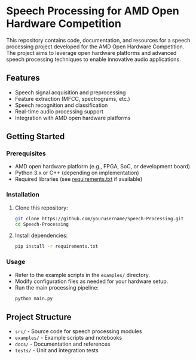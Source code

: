 # Speech Processing for AMD Open Hardware Competition

This repository contains code, documentation, and resources for a speech processing project developed for the AMD Open Hardware Competition. The project aims to leverage open hardware platforms and advanced speech processing techniques to enable innovative audio applications.

## Features

- Speech signal acquisition and preprocessing
- Feature extraction (MFCC, spectrograms, etc.)
- Speech recognition and classification
- Real-time audio processing support
- Integration with AMD open hardware platforms

## Getting Started

### Prerequisites

- AMD open hardware platform (e.g., FPGA, SoC, or development board)
- Python 3.x or C++ (depending on implementation)
- Required libraries (see [requirements.txt](requirements.txt) if available)

### Installation

1. Clone this repository:
    ```sh
    git clone https://github.com/yourusername/Speech-Processing.git
    cd Speech-Processing
    ```
2. Install dependencies:
    ```sh
    pip install -r requirements.txt
    ```

### Usage

- Refer to the example scripts in the `examples/` directory.
- Modify configuration files as needed for your hardware setup.
- Run the main processing pipeline:
    ```sh
    python main.py
    ```

## Project Structure

- `src/` - Source code for speech processing modules
- `examples/` - Example scripts and notebooks
- `docs/` - Documentation and references
- `tests/` - Unit and integration tests
